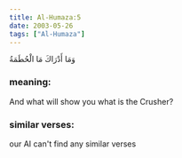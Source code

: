 ```yaml
---
title: Al-Humaza:5
date: 2003-05-26
tags: ["Al-Humaza"]
---
```

وَمَا أَدْرَاكَ مَا الْحُطَمَةُ
### meaning: 
And what will show you what is the Crusher?
### similar verses: 

our AI can't find any similar verses




